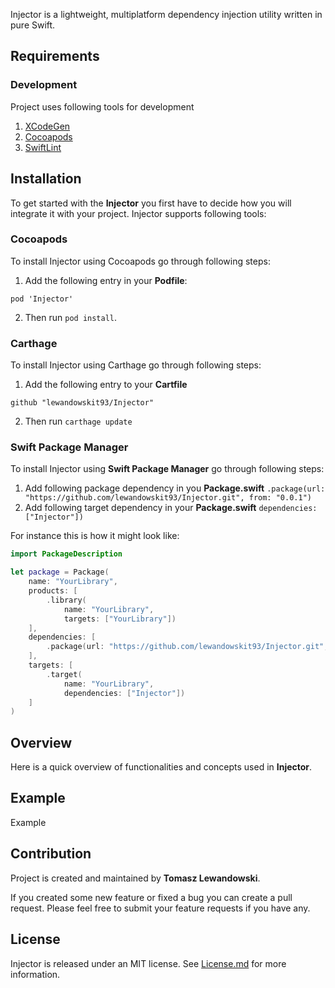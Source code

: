 Injector is a lightweight, multiplatform dependency injection utility written in pure Swift.

## Requirements

### Development
Project uses following tools for development
1. [XCodeGen](https://github.com/yonaskolb/XcodeGen)
2. [Cocoapods](https://cocoapods.org)
3. [SwiftLint](https://github.com/realm/SwiftLint)

## Installation

To get started with the **Injector** you first have to decide how you will integrate it with your project. Injector supports following tools:

### Cocoapods

To install Injector using Cocoapods go through following steps:

1. Add the following entry in your **Podfile**:
```
pod 'Injector'
```
2. Then run `pod install`.


### Carthage

To install Injector using Carthage go through following steps:

1. Add the following entry to your **Cartfile**

```
github "lewandowskit93/Injector"
```

2. Then run ```carthage update```

### Swift Package Manager

To install Injector using **Swift Package Manager** go through following steps:

1. Add following package dependency in you **Package.swift** ``` .package(url: "https://github.com/lewandowskit93/Injector.git", from: "0.0.1") ```
2. Add following target dependency in your **Package.swift** ``` dependencies: ["Injector"]) ```

For instance this is how it might look like:
```swift
import PackageDescription

let package = Package(
    name: "YourLibrary",
    products: [
        .library(
            name: "YourLibrary",
            targets: ["YourLibrary"])
    ],
    dependencies: [
        .package(url: "https://github.com/lewandowskit93/Injector.git", from: "0.0.1")
    ],
    targets: [
        .target(
            name: "YourLibrary",
            dependencies: ["Injector"])
    ]
)
```

## Overview

Here is a quick overview of functionalities and concepts used in **Injector**.

## Example

Example

## Contribution

Project is created and maintained by **Tomasz Lewandowski**.

If you created some new feature or fixed a bug you can create a pull request. Please feel free to submit your feature requests if you have any.

## License

Injector is released under an MIT license. See [License.md](LICENSE.md) for more information.

